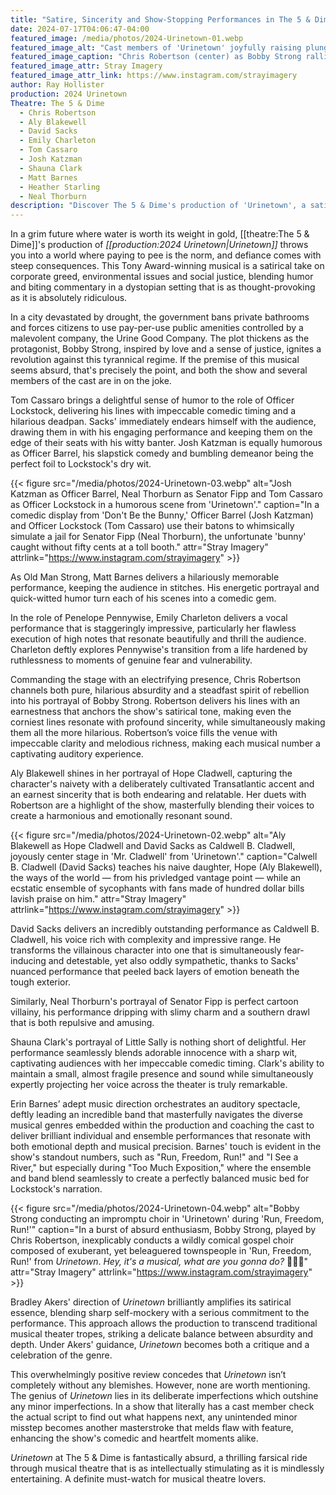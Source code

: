 ```yaml
---
title: "Satire, Sincerity and Show-Stopping Performances in The 5 & Dime's 'Urinetown'"
date: 2024-07-17T04:06:47-04:00
featured_image: /media/photos/2024-Urinetown-01.webp
featured_image_alt: "Cast members of 'Urinetown' joyfully raising plungers and mops in a spirited scene at The 5 & Dime."
featured_image_caption: "Chris Robertson (center) as Bobby Strong rallies the revolution into fierce unity with mops and plungers held high in defiance."
featured_image_attr: Stray Imagery
featured_image_attr_link: https://www.instagram.com/strayimagery
author: Ray Hollister
production: 2024 Urinetown
Theatre: The 5 & Dime
  - Chris Robertson
  - Aly Blakewell
  - David Sacks
  - Emily Charleton
  - Tom Cassaro
  - Josh Katzman
  - Shauna Clark
  - Matt Barnes
  - Heather Starling
  - Neal Thorburn
description: "Discover The 5 & Dime's production of 'Urinetown', a satirical take on social injustice wrapped in humor and striking performances. It's a must-see for theater lovers."
---
```

In a grim future where water is worth its weight in gold, [[theatre:The 5 & Dime]]'s production of *[[production:2024 Urinetown|Urinetown]]* throws you into a world where paying to pee is the norm, and defiance comes with steep consequences. This Tony Award-winning musical is a satirical take on corporate greed, environmental issues and social justice, blending humor and biting commentary in a dystopian setting that is as thought-provoking as it is absolutely ridiculous. <!--more-->

In a city devastated by drought, the government bans private bathrooms and forces citizens to use pay-per-use public amenities controlled by a malevolent company, the Urine Good Company. The plot thickens as the protagonist, Bobby Strong, inspired by love and a sense of justice, ignites a revolution against this tyrannical regime. If the premise of this musical seems absurd, that's precisely the point, and both the show and several members of the cast are in on the joke.

Tom Cassaro brings a delightful sense of humor to the role of Officer Lockstock, delivering his lines with impeccable comedic timing and a hilarious deadpan. Sacks' immediately endears himself with the audience, drawing them in with his engaging performance and keeping them on the edge of their seats with his witty banter. Josh Katzman is equally humorous as Officer Barrel, his slapstick comedy and bumbling demeanor being the perfect foil to Lockstock's dry wit.

{{< figure src="/media/photos/2024-Urinetown-03.webp" alt="Josh Katzman as Officer Barrel, Neal Thorburn as Senator Fipp and Tom Cassaro as Officer Lockstock in a humorous scene from 'Urinetown'." caption="In a comedic display from 'Don't Be the Bunny,' Officer Barrel (Josh Katzman) and Officer Lockstock (Tom Cassaro) use their batons to whimsically simulate a jail for Senator Fipp (Neal Thorburn), the unfortunate 'bunny' caught without fifty cents at a toll booth." attr="Stray Imagery" attrlink="https://www.instagram.com/strayimagery" >}}

As Old Man Strong, Matt Barnes delivers a hilariously memorable performance, keeping the audience in stitches. His energetic portrayal and quick-witted humor turn each of his scenes into a comedic gem.

In the role of Penelope Pennywise, Emily Charleton delivers a vocal performance that is staggeringly impressive, particularly her flawless execution of high notes that resonate beautifully and thrill the audience. Charleton deftly explores Pennywise's transition from a life hardened by ruthlessness to moments of genuine fear and vulnerability.

Commanding the stage with an electrifying presence, Chris Robertson channels both pure, hilarious absurdity and a steadfast spirit of rebellion into his portrayal of Bobby Strong. Robertson delivers his lines with an earnestness that anchors the show's satirical tone, making even the corniest lines resonate with profound sincerity, while simultaneously making them all the more hilarious. Robertson’s voice fills the venue with impeccable clarity and melodious richness, making each musical number a captivating auditory experience.

Aly Blakewell shines in her portrayal of Hope Cladwell, capturing the character's naivety with a deliberately cultivated Transatlantic accent and an earnest sincerity that is both endearing and relatable. Her duets with Robertson are a highlight of the show, masterfully blending their voices to create a harmonious and emotionally resonant sound.

{{< figure src="/media/photos/2024-Urinetown-02.webp" alt="Aly Blakewell as Hope Cladwell and David Sacks as Caldwell B. Cladwell, joyously center stage in 'Mr. Cladwell' from 'Urinetown'." caption="Calwell B. Cladwell (David Sacks) teaches his naive daughter, Hope (Aly Blakewell), the ways of the world — from his privledged vantage point —  while an ecstatic ensemble of sycophants with fans made of hundred dollar bills lavish praise on him." attr="Stray Imagery" attrlink="https://www.instagram.com/strayimagery" >}}

David Sacks delivers an incredibly outstanding performance as Caldwell B. Cladwell, his voice rich with complexity and impressive range. He transforms the villainous character into one that is simultaneously fear-inducing and detestable, yet also oddly sympathetic, thanks to Sacks' nuanced performance that peeled back layers of emotion beneath the tough exterior.

Similarly, Neal Thorburn's portrayal of Senator Fipp is perfect cartoon villainy, his performance dripping with slimy charm and a southern drawl that is both repulsive and amusing.

Shauna Clark's portrayal of Little Sally is nothing short of delightful. Her performance seamlessly blends adorable innocence with a sharp wit, captivating audiences with her impeccable comedic timing. Clark's ability to maintain a small, almost fragile presence and sound while simultaneously expertly projecting her voice across the theater is truly remarkable.

Erin Barnes’ adept music direction orchestrates an auditory spectacle, deftly leading an incredible band that masterfully navigates the diverse musical genres embedded within the production and coaching the cast to deliver brilliant individual and ensemble performances that resonate with both emotional depth and musical precision. Barnes' touch is evident in the show's standout numbers, such as "Run, Freedom, Run!" and "I See a River," but especially during "Too Much Exposition," where the ensemble and band blend seamlessly to create a perfectly balanced music bed for Lockstock's narration.

{{< figure src="/media/photos/2024-Urinetown-04.webp" alt="Bobby Strong conducting an impromptu choir in 'Urinetown' during 'Run, Freedom, Run!'" caption="In a burst of absurd enthusiasm, Bobby Strong, played by Chris Robertson, inexplicably conducts a wildly comical gospel choir composed of exuberant, yet beleaguered townspeople in 'Run, Freedom, Run!' from *Urinetown*. *Hey, it's a musical, what are you gonna do?* 🤷🏻‍♂️" attr="Stray Imagery" attrlink="https://www.instagram.com/strayimagery" >}}

Bradley Akers' direction of *Urinetown* brilliantly amplifies its satirical essence, blending sharp self-mockery with a serious commitment to the performance. This approach allows the production to transcend traditional musical theater tropes, striking a delicate balance between absurdity and depth. Under Akers' guidance, *Urinetown* becomes both a critique and a celebration of the genre.

This overwhelmingly positive review concedes that *Urinetown* isn’t completely without any blemishes. However, none are worth mentioning. The genius of *Urinetown* lies in its deliberate imperfections which outshine any minor imperfections. In a show that literally has a cast member check the actual script to find out what happens next, any unintended minor misstep becomes another masterstroke that melds flaw with feature, enhancing the show's comedic and heartfelt moments alike. 

*Urinetown* at The 5 & Dime is fantastically absurd, a thrilling farsical ride through musical theatre that is as intellectually stimulating as it is mindlessly entertaining. A definite must-watch for musical theatre lovers.